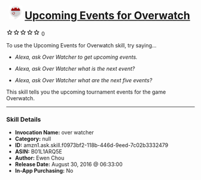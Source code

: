 # &nbsp;<img src="skill_icon" alt="Upcoming Events for Overwatch icon" width="36"> [Upcoming Events for Overwatch](http://alexa.amazon.com/#skills/amzn1.ask.skill.f0973bf2-118b-446d-9eed-7c02b3332479)
![0 stars](../../images/ic_star_border_black_18dp_1x.png)![0 stars](../../images/ic_star_border_black_18dp_1x.png)![0 stars](../../images/ic_star_border_black_18dp_1x.png)![0 stars](../../images/ic_star_border_black_18dp_1x.png)![0 stars](../../images/ic_star_border_black_18dp_1x.png) 0

To use the Upcoming Events for Overwatch skill, try saying...

* *Alexa, ask Over Watcher to get upcoming events.*

* *Alexa, ask Over Watcher what is the next event?*

* *Alexa, ask Over Watcher what are the next five events?*

This skill tells you the upcoming tournament events for the game Overwatch.

***

### Skill Details

* **Invocation Name:** over watcher
* **Category:** null
* **ID:** amzn1.ask.skill.f0973bf2-118b-446d-9eed-7c02b3332479
* **ASIN:** B01L1ARQ5E
* **Author:** Ewen Chou
* **Release Date:** August 30, 2016 @ 06:33:00
* **In-App Purchasing:** No
